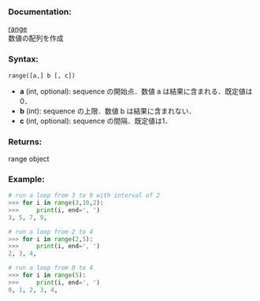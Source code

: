 ### Documentation:

[range](https://docs.python.org/ja/3/library/functions.html#func-range)  
数値の配列を作成

### Syntax:

```range([a,] b [, c])```

- **a** (int, optional): sequence の開始点．数値 a は結果に含まれる．既定値は0．  
- **b** (int): sequence の上限．数値 b は結果に含まれない．  　　
- **c** (int, optional): sequence の間隔．既定値は1．　  　

### Returns:

range object

### Example: 

```python
# run a loop from 3 to 9 with interval of 2
>>> for i in range(3,10,2):
>>>     print(i, end=', ')
3, 5, 7, 9,

# run a loop from 2 to 4
>>> for i in range(2,5):
>>>     print(i, end=', ')
2, 3, 4,

# run a loop from 0 to 4
>>> for i in range(5):
>>>     print(i, end=', ')
0, 1, 2, 3, 4,

```
